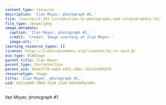 ```yaml
---
content_type: resource
description: 'Ilan Moyer, photograph #1.'
file: /courses/4-341-introduction-to-photography-and-related-media-fall-2007/e611ab097bb015a413a0bbb9405e166c_moyer1.jpg
file_type: image/jpeg
image_metadata:
  caption: 'Ilan Moyer, photograph #1.'
  credit: 'Credit: Image courtesy of Ilan Moyer.'
  image-alt: ''
learning_resource_types: []
license: https://creativecommons.org/licenses/by-nc-sa/4.0/
ocw_type: OCWImage
parent_title: Ilan Moyer
parent_type: CourseSection
parent_uid: 824e3778-ea63-e9d1-d4b1-c62c41099d79
resourcetype: Image
title: 'Ilan Moyer, photograph #1.'
uid: e611ab09-7bb0-15a4-13a0-bbb9405e166c
---
```

Ilan Moyer, photograph #1.